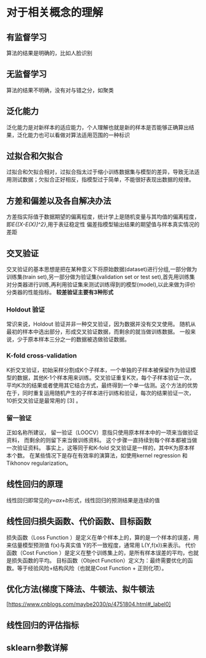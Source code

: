 # 对于相关概念的理解
## 有监督学习
算法的结果是明确的，比如人脸识别
## 无监督学习
算法的结果不明确，没有对与错之分，如聚类
## 泛化能力
泛化能力是对新样本的适应能力，个人理解也就是新的样本是否能够正确算出结果，泛化能力也可以看做对算法适用范围的一种标识
## 过拟合和欠拟合
过拟合和欠拟合相对，过拟合指太过于缩小训练数据集与模型的差异，导致无法适用测试数据；欠拟合正好相反，指模型过于简单，不能很好表现出数据的规律。
## 方差和偏差以及各自解决办法
方差指实际值于数据期望的偏离程度，统计学上是随机变量与其均值的偏离程度，即*E{[X-E(X)]^2}*,用于表征稳定性
偏差指模型输出结果的期望值与样本真实情况的差距
## 交叉验证
交叉验证的基本思想是把在某种意义下将原始数据(dataset)进行分组,一部分做为训练集(train set),另一部分做为验证集(validation set or test set),首先用训练集对分类器进行训练,再利用验证集来测试训练得到的模型(model),以此来做为评价分类器的性能指标。
**较差验证主要有3种形式**
### Holdout 验证
常识来说，Holdout 验证并非一种交叉验证，因为数据并没有交叉使用。 随机从最初的样本中选出部分，形成交叉验证数据，而剩余的就当做训练数据。 一般来说，少于原本样本三分之一的数据被选做验证数据。
### K-fold cross-validation
K折交叉验证，初始采样分割成K个子样本，一个单独的子样本被保留作为验证模型的数据，其他K-1个样本用来训练。交叉验证重复K次，每个子样本验证一次，平均K次的结果或者使用其它结合方式，最终得到一个单一估测。这个方法的优势在于，同时重复运用随机产生的子样本进行训练和验证，每次的结果验证一次，10折交叉验证是最常用的 [3]  。
### 留一验证
正如名称所建议， 留一验证（LOOCV）意指只使用原本样本中的一项来当做验证资料， 而剩余的则留下来当做训练资料。 这个步骤一直持续到每个样本都被当做一次验证资料。 事实上，这等同于和K-fold 交叉验证是一样的，其中K为原本样本个数。 在某些情况下是存在有效率的演算法，如使用kernel regression 和Tikhonov regularization。
## 线性回归的原理
线性回归即常见的*y=ax+b*形式，线性回归的预测结果是连续的值
## 线性回归损失函数、代价函数、目标函数
损失函数（Loss Function ）是定义在单个样本上的，算的是一个样本的误差，用来估量模型预测值 f(x)与真实值 Y的不一致程度，通常用 L(Y,f(x))来表示。
代价函数（Cost Function ）是定义在整个训练集上的，是所有样本误差的平均，也就是损失函数的平均。
目标函数（Object Function）定义为：最终需要优化的函数。等于经验风险+结构风险（也就是Cost Function + 正则化项）。
## 优化方法(梯度下降法、牛顿法、拟牛顿法
[https://www.cnblogs.com/maybe2030/p/4751804.html#_label0]  
## 线性回归的评估指标

## sklearn参数详解

